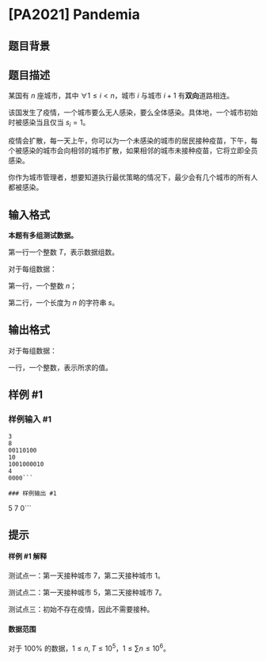 # [PA2021] Pandemia

## 题目背景



## 题目描述

某国有 $n$ 座城市，其中 $\forall 1 \leq i < n$，城市 $i$ 与城市 $i + 1$ 有**双向**道路相连。

该国发生了疫情，一个城市要么无人感染，要么全体感染。具体地，一个城市初始时被感染当且仅当 $s_i = 1$。

疫情会扩散，每一天上午，你可以为一个未感染的城市的居民接种疫苗，下午，每个被感染的城市会向相邻的城市扩散，如果相邻的城市未接种疫苗，它将立即全员感染。

你作为城市管理者，想要知道执行最优策略的情况下，最少会有几个城市的所有人都被感染。

## 输入格式

**本题有多组测试数据。**

第一行一个整数 $T$，表示数据组数。

对于每组数据：

第一行，一个整数 $n$；

第二行，一个长度为 $n$ 的字符串 $s$。

## 输出格式

对于每组数据：

一行，一个整数，表示所求的值。

## 样例 #1

### 样例输入 #1
```
3
8
00110100
10
1001000010
4
0000```

### 样例输出 #1

```
5
7
0```

## 提示

#### 样例 #1 解释
测试点一：第一天接种城市 $7$，第二天接种城市 $1$。

测试点二：第一天接种城市 $5$，第二天接种城市 $7$。

测试点三：初始不存在疫情，因此不需要接种。
#### 数据范围
对于 $100\%$ 的数据，$1 \leq n, T \leq 10^5$，$1 \leq \sum n \leq 10^6$。
